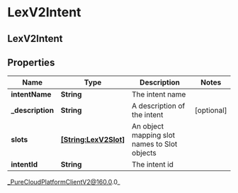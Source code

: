 # LexV2Intent

## LexV2Intent

## Properties

|Name | Type | Description | Notes|
|------------ | ------------- | ------------- | -------------|
| **intentName** | **String** | The intent name | |
| **_description** | **String** | A description of the intent | [optional] |
| **slots** | [**[String:LexV2Slot]**](LexV2Slot) | An object mapping slot names to Slot objects | |
| **intentId** | **String** | The intent id | |



_PureCloudPlatformClientV2@160.0.0_
